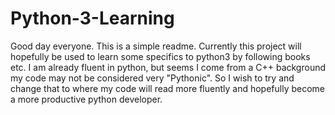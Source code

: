 # Python-3-Learning


Good day everyone.
This is a simple readme. Currently this project will hopefully be used to learn some specifics to python3 by following books etc.
I am already fluent in python, but seems I come from a C++ background my code may not be considered very "Pythonic". So I wish to try and change that to where my code will read more fluently and hopefully become a more productive python developer.
